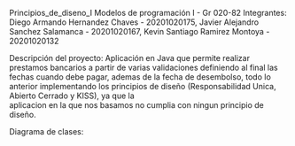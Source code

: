 Principios_de_diseno_I
Modelos de programación I - Gr 020-82
Integrantes:
  Diego Armando Hernandez Chaves - 20201020175,
  Javier Alejandro Sanchez Salamanca - 20201020167,
  Kevin Santiago Ramirez Montoya - 20201020132
  
Descripción del proyecto: Aplicación en Java que permite realizar prestamos bancarios a partir de varias validaciones definiendo al final las fechas cuando debe pagar, ademas de la fecha de desembolso, todo lo anterior implementando los principios de diseño (Responsabilidad Unica, Abierto Cerrado y KISS), ya que la    
                          aplicacion en la que nos basamos no cumplia con ningun principio de diseño.

Diagrama de clases:


